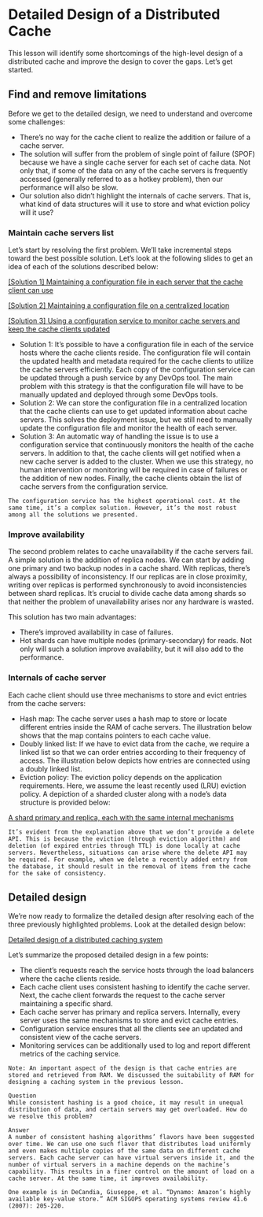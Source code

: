 # Detailed Design of a Distributed Cache
This lesson will identify some shortcomings of the high-level design of a distributed cache and improve the design to cover the gaps. Let’s get started.

## Find and remove limitations
Before we get to the detailed design, we need to understand and overcome some challenges:

- There’s no way for the cache client to realize the addition or failure of a cache server.
- The solution will suffer from the problem of single point of failure (SPOF) because we have a single cache server for each set of cache data. Not only that, if some of the data on any of the cache servers is frequently accessed (generally referred to as a hotkey problem), then our performance will also be slow.
- Our solution also didn’t highlight the internals of cache servers. That is, what kind of data structures will it use to store and what eviction policy will it use?
### Maintain cache servers list
Let’s start by resolving the first problem. We’ll take incremental steps toward the best possible solution. Let’s look at the following slides to get an idea of each of the solutions described below:

[[Solution 1] Maintaining a configuration file in each server that the cache client can use](./solution1.jpg)

[[Solution 2] Maintaining a configuration file on a centralized location](./solution2.jpg)

[[Solution 3] Using a configuration service to monitor cache servers and keep the cache clients updated](./solution3.jpg)

- Solution 1: It’s possible to have a configuration file in each of the service hosts where the cache clients reside. The configuration file will contain the updated health and metadata required for the cache clients to utilize the cache servers efficiently. Each copy of the configuration service can be updated through a push service by any DevOps tool. The main problem with this strategy is that the configuration file will have to be manually updated and deployed through some DevOps tools.
- Solution 2: We can store the configuration file in a centralized location that the cache clients can use to get updated information about cache servers. This solves the deployment issue, but we still need to manually update the configuration file and monitor the health of each server.
- Solution 3: An automatic way of handling the issue is to use a configuration service that continuously monitors the health of the cache servers. In addition to that, the cache clients will get notified when a new cache server is added to the cluster. When we use this strategy, no human intervention or monitoring will be required in case of failures or the addition of new nodes. Finally, the cache clients obtain the list of cache servers from the configuration service.

```
The configuration service has the highest operational cost. At the same time, it’s a complex solution. However, it’s the most robust among all the solutions we presented.
```

### Improve availability
The second problem relates to cache unavailability if the cache servers fail. A simple solution is the addition of replica nodes. We can start by adding one primary and two backup nodes in a cache shard. With replicas, there’s always a possibility of inconsistency. If our replicas are in close proximity, writing over replicas is performed synchronously to avoid inconsistencies between shard replicas. It’s crucial to divide cache data among shards so that neither the problem of unavailability arises nor any hardware is wasted.

This solution has two main advantages:

- There’s improved availability in case of failures.
- Hot shards can have multiple nodes (primary-secondary) for reads.
Not only will such a solution improve availability, but it will also add to the performance.
### Internals of cache server
Each cache client should use three mechanisms to store and evict entries from the cache servers:

- Hash map: The cache server uses a hash map to store or locate different entries inside the RAM of cache servers. The illustration below shows that the map contains pointers to each cache value.
- Doubly linked list: If we have to evict data from the cache, we require a linked list so that we can order entries according to their frequency of access. The illustration below depicts how entries are connected using a doubly linked list.
- Eviction policy: The eviction policy depends on the application requirements. Here, we assume the least recently used (LRU) eviction policy.
A depiction of a sharded cluster along with a node’s data structure is provided below:

[A shard primary and replica, each with the same internal mechanisms](./lru.jpg)

```
It’s evident from the explanation above that we don’t provide a delete API. This is because the eviction (through eviction algorithm) and deletion (of expired entries through TTL) is done locally at cache servers. Nevertheless, situations can arise where the delete API may be required. For example, when we delete a recently added entry from the database, it should result in the removal of items from the cache for the sake of consistency.
```
## Detailed design

We’re now ready to formalize the detailed design after resolving each of the three previously highlighted problems. Look at the detailed design below:

[Detailed design of a distributed caching system](./caching.jpg)

Let’s summarize the proposed detailed design in a few points:

- The client’s requests reach the service hosts through the load balancers where the cache clients reside.
- Each cache client uses consistent hashing to identify the cache server. Next, the cache client forwards the request to the cache server maintaining a specific shard.
- Each cache server has primary and replica servers. Internally, every server uses the same mechanisms to store and evict cache entries.
- Configuration service ensures that all the clients see an updated and consistent view of the cache servers.
- Monitoring services can be additionally used to log and report different metrics of the caching service.

```
Note: An important aspect of the design is that cache entries are stored and retrieved from RAM. We discussed the suitability of RAM for designing a caching system in the previous lesson.
```

```
Question
While consistent hashing is a good choice, it may result in unequal distribution of data, and certain servers may get overloaded. How do we resolve this problem?

Answer
A number of consistent hashing algorithms’ flavors have been suggested over time. We can use one such flavor that distributes load uniformly and even makes multiple copies of the same data on different cache servers. Each cache server can have virtual servers inside it, and the number of virtual servers in a machine depends on the machine’s capability. This results in a finer control on the amount of load on a cache server. At the same time, it improves availability.

One example is in DeCandia, Giuseppe, et al. “Dynamo: Amazon’s highly available key-value store.” ACM SIGOPS operating systems review 41.6 (2007): 205-220.
```

